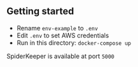 Getting started
---------------

* Rename `env-example` to `.env`
* Edit `.env` to set AWS credentials
* Run in this directory: `docker-compose up`

SpiderKeeper is available at port `5000`